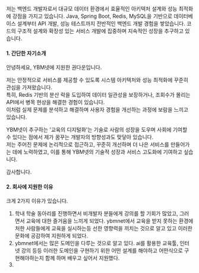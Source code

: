 저는 백엔드 개발자로서 대규모 데이터 환경에서 효율적인 아키텍처 설계와 성능 최적화에 강점을 가지고 있습니다. Java, Spring Boot, Redis, MySQL을 기반으로 데이터베이스 설계부터 API 개발, 성능 테스트까지 전반적인 백엔드 개발 경험을 쌓았습니다. 코드의 구조적 설계와 확장성 있는 서비스 개발에 집중하며 지속적인 성장을 추구하고 있 습니다.

#### 1. 간단한 자기소개
안녕하세요, YBM넷에 지원한 권다운입니다.  

저는 안정적으로 서비스를 제공할 수 있도록 시스템 아키텍처와 성능 최적화에 꾸준히 관심을 가져왔습니다.  
특히, Redis 기반의 분산 락을 도입하여 데이터 일관성을 보장하거나, 조회수가 몰리는 API에서 병목 현상을 해결한 경험이 있습니다.  
이처럼 실제 문제를 분석하고 해결하며 사용자 경험을 개선하는 과정에 보람을 느끼고 있습니다.

YBM넷이 추구하는 '교육의 디지털화'는 기술로 사람의 성장을 도우며 사회에 기여할 수 있다는 점에서 제가 꿈꾸는 개발자의 방향성과도 맞닿아 있습니다.  
저는 주어진 문제에 논리적으로 접근하고, 꾸준히 개선하며 더 나은 서비스를 만들어가는 데에 노력하였고, 이를 통해 YBM넷의 기술적 성장과 서비스 고도화에 기여하고 싶습니다.

감사합니다.


#### 2. 회사에 지원한 이유
크게 2가지 이유가 있습니다.
1. 학내 학술 동아리를 진행하면서 비개발자 분들에게 강의를 할 기회가 많았고, 그러면서 교육에 대한 즐거움을 느끼게 되었다. ybmnet에서 교육을 받지 못하는 환경에 처한 사람들에게 교육을 실시하는등 선한 영향력을 끼치는 것으로 알고 있고 이러한 문화에 공감하여 지원하게 되었다.
2. ybmnet에서는 많은 도메인을 다루는 것으로 알고 있다. ai를 활용한 교육툴, 인터넷 강의 등등 이러한 도메인을 구현하기 위한 어떤 설계를 해야하고 어떤식으로 구현해야하는지 함께 하며 배우고 싶어서 지원했다.
3. 
